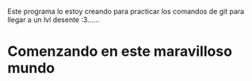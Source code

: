 Este programa lo estoy creando para practicar los comandos de git para llegar a un lvl desente :3......


<h1>Comenzando en este maravilloso mundo</h1>